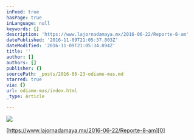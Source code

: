 ```yaml
---
inFeed: true
hasPage: true
inLanguage: null
keywords: []
description: 'https://www.lajornadamaya.mx/2016-06-22/Reporte-8-am'
datePublished: '2016-11-09T21:05:37.803Z'
dateModified: '2016-11-09T21:05:34.894Z'
title: ''
author: []
authors: []
publisher: {}
sourcePath: _posts/2016-06-23-odiame-mas.md
starred: true
via: {}
url: odiame-mas/index.html
_type: Article

---
```

![](https://the-grid-user-content.s3-us-west-2.amazonaws.com/51739145-ba5c-42ac-9723-c6252ab95299.png)

[https://www.lajornadamaya.mx/2016-06-22/Reporte-8-am][0]

[0]: https://www.lajornadamaya.mx/2016-06-22/Reporte-8-am